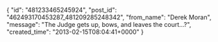  {
   "id": "481233465245924",
   "post_id": "462493170453287_481209285248342",
   "from_name": "Derek Moran",
   "message": "The Judge gets up, bows, and leaves the court...?",
   "created_time": "2013-02-15T08:04:41+0000"
 }
